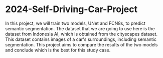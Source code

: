 # 2024-Self-Driving-Car-Project
In this project, we will train two models, UNet and FCN8s, to predict semantic segmentation. The dataset that we are going to use here is the dataset from Indonesia AI, which is obtained from the cityscapes dataset. This dataset contains images of a car's surroundings, including semantic segmentation. This project aims to compare the results of the two models and conclude which is the best for this study case.
